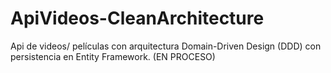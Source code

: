 # ApiVideos-CleanArchitecture
Api de videos/ películas con arquitectura Domain-Driven Design (DDD) con persistencia en Entity Framework. (EN PROCESO)
